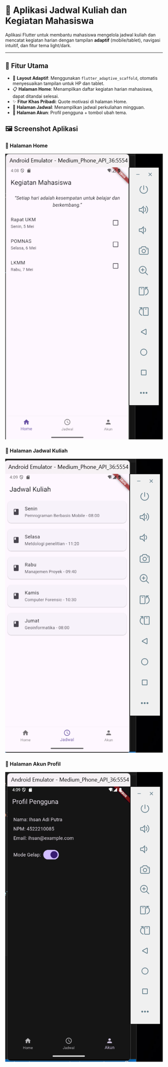 # 📅 Aplikasi Jadwal Kuliah dan Kegiatan Mahasiswa

Aplikasi Flutter untuk membantu mahasiswa mengelola jadwal kuliah dan mencatat kegiatan harian dengan tampilan **adaptif** (mobile/tablet), navigasi intuitif, dan fitur tema light/dark.

---

## 🚀 Fitur Utama

- 🔀 **Layout Adaptif**: Menggunakan `flutter_adaptive_scaffold`, otomatis menyesuaikan tampilan untuk HP dan tablet.
- 📋 **Halaman Home**: Menampilkan daftar kegiatan harian mahasiswa, dapat ditandai selesai.
- ✨ **Fitur Khas Pribadi**: Quote motivasi di halaman Home.
- 📆 **Halaman Jadwal**: Menampilkan jadwal perkuliahan mingguan.
- 👤 **Halaman Akun**: Profil pengguna + tombol ubah tema.

## 🖼 Screenshot Aplikasi

### 📍 Halaman Home
![alt text](https://github.com/ihsap/UTS_PBM/blob/main/jadwalkuliahkegiatan/screenshots/home.png?raw=true)

### 📍 Halaman Jadwal Kuliah
![alt text](https://github.com/ihsap/UTS_PBM/blob/main/jadwalkuliahkegiatan/screenshots/jadwal.png?raw=true)

### 📍 Halaman Akun Profil
![alt text](https://github.com/ihsap/UTS_PBM/blob/main/jadwalkuliahkegiatan/screenshots/akun.png?raw=true)
